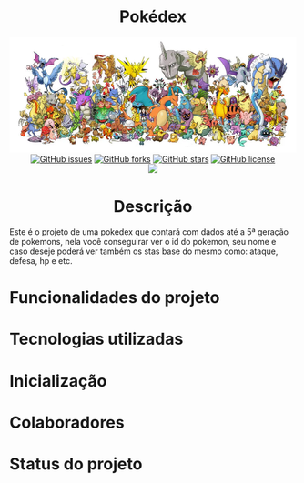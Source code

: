<!--AQUI COMEÇA O README-->
<h1 align="center" id="titulo">Pokédex</h1>

<img src="https://raw.githubusercontent.com/Aldacelio/Pokedex/main/imagens/bannerPokemon.webp" width="1300px">
<div align="center">
<a href="https://github.com/Aldacelio/Pokedex/issues"><img alt="GitHub issues" src="https://img.shields.io/github/issues/Aldacelio/Pokedex"></a>
<a href="https://github.com/Aldacelio/Pokedex/network"><img alt="GitHub forks" src="https://img.shields.io/github/forks/Aldacelio/Pokedex"></a>
<a href="https://github.com/Aldacelio/Pokedex/stargazers"><img alt="GitHub stars" src="https://img.shields.io/github/stars/Aldacelio/Pokedex"></a>
<a href="https://github.com/Aldacelio/Pokedex"><img alt="GitHub license" src="https://img.shields.io/github/license/Aldacelio/Pokedex"></a>
</div>

<div align="center">
<img src="https://img.shields.io/badge/STATUS-CONCLUIDO-green">
</div>

<h1 align="center" id="descricao">Descrição</h1>

  <div aling="center">
   Este é o projeto de uma pokedex que contará com dados até a 5ª geração de pokemons, nela você conseguirar ver o id do pokemon, seu nome e caso deseje    poderá ver também os stas base do mesmo como: ataque, defesa, hp e etc.
  </div>

  
# Funcionalidades do projeto

# Tecnologias utilizadas

# Inicialização

# Colaboradores

# Status do projeto




        
            
        

    
